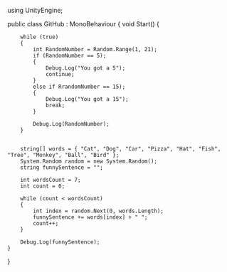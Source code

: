 using UnityEngine; 
 
public class GitHub : MonoBehaviour 
{ 
    void Start() 
    { 
       
        while (true) 
        { 
            int RandomNumber = Random.Range(1, 21); 
            if (RandomNumber == 5);
            { 
                Debug.Log("You got a 5"); 
                continue; 
            } 
            else if RrandomNumber == 15); 
            { 
                Debug.Log("You got a 15"); 
                break; 
            } 
 
            Debug.Log(RandomNumber); 
        } 
 
       
        string[] words = { "Cat", "Dog", "Car", "Pizza", "Hat", "Fish", "Tree", "Monkey", "Ball", "Bird" }; 
        System.Random random = new System.Random(); 
        string funnySentence = ""; 
 
        int wordsCount = 7; 
        int count = 0; 
 
        while (count < wordsCount) 
        { 
            int index = random.Next(0, words.Length);  
            funnySentence += words[index] + " ";       
            count++; 
        } 
 
        Debug.Log(funnySentence); 
    } 
}

